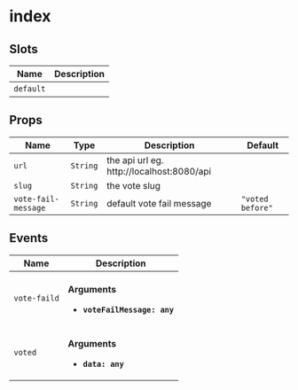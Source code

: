 # index

## Slots

| Name      | Description |
| --------- | ----------- |
| `default` | &nbsp;      |

## Props

| Name                | Type     | Description                               | Default          |
| ------------------- | -------- | ----------------------------------------- | ---------------- |
| `url`               | `String` | the api url eg. http://localhost:8080/api |                  |
| `slug`              | `String` | the vote slug                             |                  |
| `vote-fail-message` | `String` | default vote fail message                 | `"voted before"` |

## Events

| Name         | Description                                                       |
| ------------ | ----------------------------------------------------------------- |
| `vote-faild` | <br>**Arguments**<br><ul><li>**`voteFailMessage: any`**</li></ul> |
| `voted`      | <br>**Arguments**<br><ul><li>**`data: any`**</li></ul>            |

